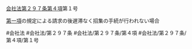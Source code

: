 [会社法第２９７条第４項](会社法＿＿＿＿第２９７条第４項)第１号

[第一項](会社法＿＿＿＿第２９７条第１項)の規定による請求の後遅滞なく招集の手続が行われない場合


#会社法
#会社法/第２９７条
#会社法/第２９７条/第４項
#会社法/第２９７条/第４項/第１号
